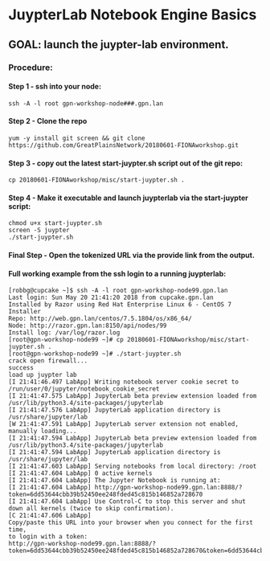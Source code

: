 ﻿# JuypterLab Notebook Engine Basics


## GOAL: launch the juypter-lab environment.

### Procedure:

#### Step 1 -  ssh into your node:
```
ssh -A -l root gpn-workshop-node###.gpn.lan
```
#### Step 2 - Clone the repo
```
yum -y install git screen && git clone https://github.com/GreatPlainsNetwork/20180601-FIONAworkshop.git
```
#### Step 3 - copy out the latest start-juypter.sh script out of the git repo:
```
cp 20180601-FIONAworkshop/misc/start-juypter.sh .
```
#### Step 4 -  Make it executable and launch juypterlab via the start-juypter script:
```
chmod u+x start-juypter.sh
screen -S juypter
./start-juypter.sh
```

#### Final Step - Open the tokenized URL via the provide link from the output.


#### Full working example from the ssh login to a running juypterlab:
```
[robbg@cupcake ~]$ ssh -A -l root gpn-workshop-node99.gpn.lan 
Last login: Sun May 20 21:41:20 2018 from cupcake.gpn.lan
Installed by Razor using Red Hat Enterprise Linux 6 - CentOS 7 Installer
Repo: http://web.gpn.lan/centos/7.5.1804/os/x86_64/
Node: http://razor.gpn.lan:8150/api/nodes/99
Install log: /var/log/razor.log
[root@gpn-workshop-node99 ~]# cp 20180601-FIONAworkshop/misc/start-juypter.sh .
[root@gpn-workshop-node99 ~]# ./start-juypter.sh 
crack open firewall...
success
load up juypter lab
[I 21:41:46.497 LabApp] Writing notebook server cookie secret to /run/user/0/jupyter/notebook_cookie_secret
[I 21:41:47.575 LabApp] JupyterLab beta preview extension loaded from /usr/lib/python3.4/site-packages/jupyterlab
[I 21:41:47.576 LabApp] JupyterLab application directory is /usr/share/jupyter/lab
[W 21:41:47.591 LabApp] JupyterLab server extension not enabled, manually loading...
[I 21:41:47.594 LabApp] JupyterLab beta preview extension loaded from /usr/lib/python3.4/site-packages/jupyterlab
[I 21:41:47.594 LabApp] JupyterLab application directory is /usr/share/jupyter/lab
[I 21:41:47.603 LabApp] Serving notebooks from local directory: /root
[I 21:41:47.604 LabApp] 0 active kernels
[I 21:41:47.604 LabApp] The Jupyter Notebook is running at:
[I 21:41:47.604 LabApp] http://gpn-workshop-node99.gpn.lan:8888/?token=6dd53644cbb39b52450ee248fded45c815b146852a728670
[I 21:41:47.604 LabApp] Use Control-C to stop this server and shut down all kernels (twice to skip confirmation).
[C 21:41:47.606 LabApp] 
Copy/paste this URL into your browser when you connect for the first time,
to login with a token:
http://gpn-workshop-node99.gpn.lan:8888/?token=6dd53644cbb39b52450ee248fded45c815b146852a728670&token=6dd53644cbb39b52450ee248fded45c815b146852a728670
```

